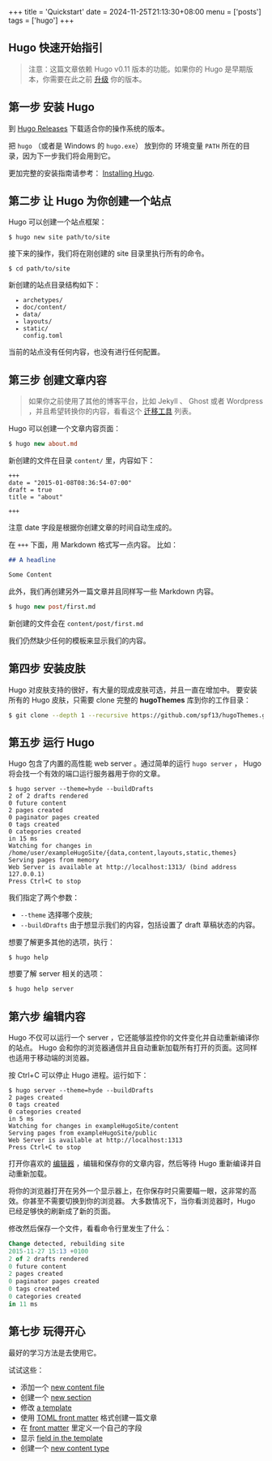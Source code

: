 +++
title = 'Quickstart'
date = 2024-11-25T21:13:30+08:00
menu = ['posts']
tags = ['hugo']
+++

## Hugo 快速开始指引

> 注意：这篇文章依赖 Hugo v0.11 版本的功能。如果你的 Hugo 是早期版本，你需要在此之前 [升级](https://www.gohugo.org/doc/overview/installing/) 你的版本。

## 第一步 安装 Hugo

到 [Hugo Releases](https://github.com/spf13/hugo/releases) 下载适合你的操作系统的版本。

把 `hugo` （或者是 Windows 的 `hugo.exe`） 放到你的 环境变量 `PATH` 所在的目录，因为下一步我们将会用到它。

更加完整的安装指南请参考： [Installing Hugo](https://www.gohugo.org/doc/overview/installing/).

## 第二步 让 Hugo 为你创建一个站点

Hugo 可以创建一个站点框架：

```
$ hugo new site path/to/site
```

接下来的操作，我们将在刚创建的 site 目录里执行所有的命令。

```
$ cd path/to/site
```

新创建的站点目录结构如下：

```
  ▸ archetypes/
  ▸ doc/content/
  ▸ data/
  ▸ layouts/
  ▸ static/
    config.toml
```

当前的站点没有任何内容，也没有进行任何配置。

## 第三步 创建文章内容

> 如果你之前使用了其他的博客平台，比如 Jekyll 、 Ghost 或者 Wordpress ，并且希望转换你的内容，看看这个 [迁移工具](https://www.gohugo.org/doc/tools/#migration-tools) 列表。

Hugo 可以创建一个文章内容页面：

```coffeescript
$ hugo new about.md
```

新创建的文件在目录 `content/` 里，内容如下：

```
+++
date = "2015-01-08T08:36:54-07:00"
draft = true
title = "about"

+++

```

注意 date 字段是根据你创建文章的时间自动生成的。

在 `+++` 下面，用 Markdown 格式写一点内容。 比如：

```markdown
## A headline

Some Content
```

此外，我们再创建另外一篇文章并且同样写一些 Markdown 内容。

```coffeescript
$ hugo new post/first.md
```

新创建的文件会在 `content/post/first.md`

我们仍然缺少任何的模板来显示我们的内容。

## 第四步 安装皮肤

Hugo 对皮肤支持的很好，有大量的现成皮肤可选，并且一直在增加中。 要安装所有的 Hugo 皮肤，只需要 clone 完整的 **hugoThemes** 库到你的工作目录：

```bash
$ git clone --depth 1 --recursive https://github.com/spf13/hugoThemes.git themes
```

## 第五步 运行 Hugo

Hugo 包含了内置的高性能 web server 。通过简单的运行 `hugo server` ， Hugo 将会找一个有效的端口运行服务器用于你的文章。

```
$ hugo server --theme=hyde --buildDrafts
2 of 2 drafts rendered
0 future content
2 pages created
0 paginator pages created
0 tags created
0 categories created
in 15 ms
Watching for changes in /home/user/exampleHugoSite/{data,content,layouts,static,themes}
Serving pages from memory
Web Server is available at http://localhost:1313/ (bind address 127.0.0.1)
Press Ctrl+C to stop
```

我们指定了两个参数：

+   `--theme` 选择哪个皮肤;
+   `--buildDrafts` 由于想显示我们的内容，包括设置了 draft 草稿状态的内容。

想要了解更多其他的选项，执行：

```
$ hugo help
```

想要了解 server 相关的选项：

```sql
$ hugo help server
```

## 第六步 编辑内容

Hugo 不仅可以运行一个 server ，它还能够监控你的文件变化并自动重新编译你的站点。 Hugo 会和你的浏览器通信并且自动重新加载所有打开的页面。这同样也适用于移动端的浏览器。

按 Ctrl+C 可以停止 Hugo 进程。运行如下：

```
$ hugo server --theme=hyde --buildDrafts
2 pages created
0 tags created
0 categories created
in 5 ms
Watching for changes in exampleHugoSite/content
Serving pages from exampleHugoSite/public
Web Server is available at http://localhost:1313
Press Ctrl+C to stop
```

打开你喜欢的 [编辑器](http://vim.spf13.com/) ，编辑和保存你的文章内容，然后等待 Hugo 重新编译并自动重新加载。

将你的浏览器打开在另外一个显示器上，在你保存时只需要瞄一眼，这非常的高效。你甚至不需要切换到你的浏览器。 大多数情况下，当你看浏览器时，Hugo 已经足够快的刷新成了新的页面。

修改然后保存一个文件，看看命令行里发生了什么：

```sql
Change detected, rebuilding site
2015-11-27 15:13 +0100
2 of 2 drafts rendered
0 future content
2 pages created
0 paginator pages created
0 tags created
0 categories created
in 11 ms
```

## 第七步 玩得开心

最好的学习方法是去使用它。

试试这些：

+   添加一个 [new content file](https://www.gohugo.org/doc/content/organization/)
+   创建一个 [new section](https://www.gohugo.org/doc/content/sections/)
+   修改 [a template](https://www.gohugo.org/doc/layout/templates/)
+   使用 [TOML front matter](https://www.gohugo.org/doc/content/front-matter/) 格式创建一篇文章
+   在 [front matter](https://www.gohugo.org/doc/content/front-matter/) 里定义一个自己的字段
+   显示 [field in the template](https://www.gohugo.org/doc/layout/variables/)
+   创建一个 [new content type](https://www.gohugo.org/doc/content/types/)